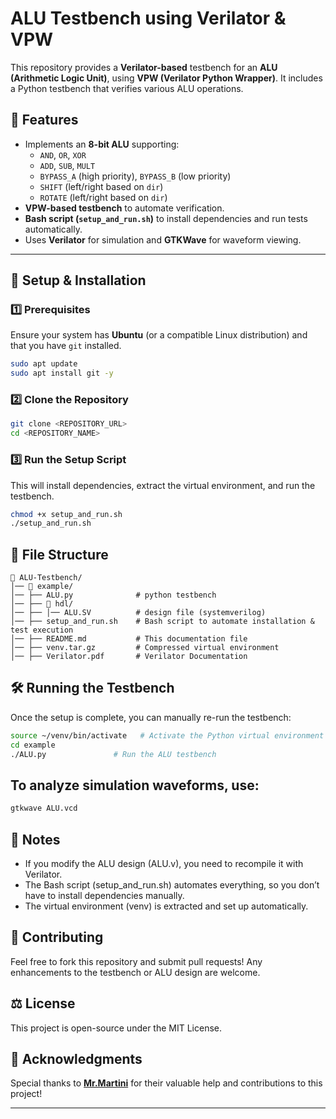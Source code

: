 # ALU Testbench using Verilator & VPW

This repository provides a **Verilator-based** testbench for an **ALU (Arithmetic Logic Unit)**, using **VPW (Verilator Python Wrapper)**. It includes a Python testbench that verifies various ALU operations.

## 📌 Features
- Implements an **8-bit ALU** supporting:
  - `AND`, `OR`, `XOR`
  - `ADD`, `SUB`, `MULT`
  - `BYPASS_A` (high priority), `BYPASS_B` (low priority)
  - `SHIFT` (left/right based on `dir`)
  - `ROTATE` (left/right based on `dir`)
- **VPW-based testbench** to automate verification.
- **Bash script (`setup_and_run.sh`)** to install dependencies and run tests automatically.
- Uses **Verilator** for simulation and **GTKWave** for waveform viewing.

---

## 🚀 Setup & Installation

### 1️⃣ Prerequisites
Ensure your system has **Ubuntu** (or a compatible Linux distribution) and that you have `git` installed.

```sh
sudo apt update
sudo apt install git -y
```

### 2️⃣ Clone the Repository

```sh
git clone <REPOSITORY_URL>
cd <REPOSITORY_NAME>
```
### 3️⃣ Run the Setup Script
This will install dependencies, extract the virtual environment, and run the testbench.

```sh
chmod +x setup_and_run.sh
./setup_and_run.sh
```

## 📜 File Structure
```
📂 ALU-Testbench/
│── 📂 example/             
│── ├── ALU.py              # python testbench
│── ├── 📂 hdl/
│── ├── │── ALU.SV          # design file (systemverilog)
│── ├── setup_and_run.sh    # Bash script to automate installation & test execution
│── ├── README.md           # This documentation file
│── ├── venv.tar.gz         # Compressed virtual environment
│── ├── Verilator.pdf       # Verilator Documentation
```

## 🛠 Running the Testbench

Once the setup is complete, you can manually re-run the testbench:

```sh
source ~/venv/bin/activate   # Activate the Python virtual environment
cd example
./ALU.py               # Run the ALU testbench
```
## To analyze simulation waveforms, use:

```sh
gtkwave ALU.vcd
```

## 📝 Notes

- If you modify the ALU design (ALU.v), you need to recompile it with Verilator.
- The Bash script (setup_and_run.sh) automates everything, so you don’t have to install dependencies manually.
- The virtual environment (venv) is extracted and set up automatically.

## 🤝 Contributing

Feel free to fork this repository and submit pull requests! Any enhancements to the testbench or ALU design are welcome.


## ⚖️ License
This project is open-source under the MIT License.

## 🙌 Acknowledgments
Special thanks to **[Mr.Martini](https://www.linkedin.com/in/berin-martini/)** for their valuable help and contributions to this project!

---
